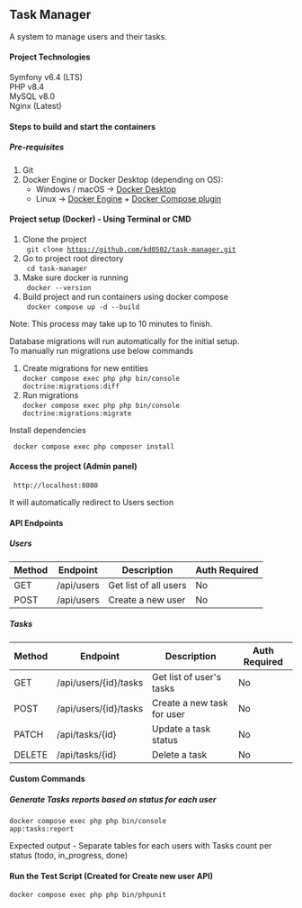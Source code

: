 ## Task Manager
A system to manage users and their tasks.

#### Project Technologies
Symfony v6.4 (LTS)\
PHP v8.4 \
MySQL v8.0 \
Nginx (Latest)

#### Steps to build and start the containers
##### Pre-requisites
1. Git
2. Docker Engine or Docker Desktop (depending on OS):
    - Windows / macOS → [Docker Desktop](https://www.docker.com/products/docker-desktop?utm_source=chatgpt.com)
    - Linux → [Docker Engine](https://docs.docker.com/engine/install/?utm_source=chatgpt.com) + [Docker Compose plugin](https://docs.docker.com/compose/install/?utm_source=chatgpt.com)
    
#### Project setup (Docker) - Using Terminal or CMD
1. Clone the project \
    <code> git clone https://github.com/kd0502/task-manager.git </code>
2. Go to project root directory \
    <code> cd task-manager </code>
3. Make sure docker is running \
    <code> docker --version </code>
4. Build project and run containers using docker compose \
    <code> docker compose up -d --build </code>
    
Note: This process may take up to 10 minutes to finish.

Database migrations will run automatically for the initial setup. \
To manually run migrations use below commands

1. Create migrations for new entities \
    <code>docker compose exec php php bin/console doctrine:migrations:diff</code>
2. Run migrations \
    <code>docker compose exec php php bin/console doctrine:migrations:migrate</code>
    
Install dependencies

<code> docker compose exec php composer install </code>
    
#### Access the project (Admin panel)

<code> http://localhost:8080 </code>

It will automatically redirect to Users section


#### API Endpoints

##### Users

| Method | Endpoint        | Description           | Auth Required |
| ------ | --------------- | --------------------- | ------------- |
| GET    | /api/users      | Get list of all users | No            |
| POST   | /api/users      | Create a new user     | No            |


##### Tasks

| Method | Endpoint                | Description                | Auth Required |
| ------ | ----------------------- | -------------------------- | ------------- |
| GET    | /api/users/{id}/tasks   | Get list of user's tasks   | No            |
| POST   | /api/users/{id}/tasks   | Create a new task for user | No            |
| PATCH  | /api/tasks/{id}         | Update a task status       | No            |
| DELETE | /api/tasks/{id}         | Delete a task              | No            |

#### Custom Commands

##### Generate Tasks reports based on status for each user

<code>docker compose exec php php bin/console app:tasks:report</code>

Expected output - Separate tables for each users with Tasks count per status (todo, in_progress, done)


#### Run the Test Script (Created for Create new user API)

<code>docker compose exec php php bin/phpunit</code>
